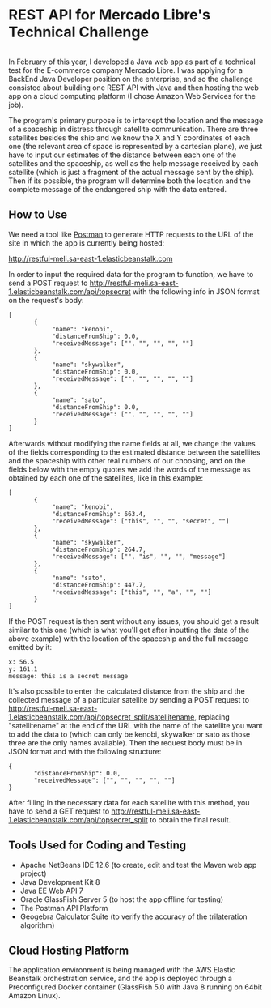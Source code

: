 # REST API for Mercado Libre's Technical Challenge

<p align="center">
  <img src="https://github.com/FedericoMilesi/restful-meli/blob/main/sat.png" alt=""/>
</p>

In February of this year, I developed a Java web app as part of a technical test for the E-commerce company Mercado Libre. I was applying for a BackEnd Java Developer position on the enterprise, and so the challenge consisted about building one REST API with Java and then hosting the web app on a cloud computing platform (I chose Amazon Web Services for the job). 

The program's primary purpose is to intercept the location and the message of a spaceship in distress through satellite communication. There are three satellites besides the ship and we know the X and Y coordinates of each one (the relevant area of space is represented by a cartesian plane), we just have to input our estimates of the distance between each one of the satellites and the spaceship, as well as the help message received by each satellite (which is just a fragment of the actual message sent by the ship). Then if its possible, the program will determine both the location and the complete message of the endangered ship with the data entered.

## How to Use

We need a tool like [Postman](https://www.postman.com/) to generate HTTP requests to the URL of the site in which the app is currently being hosted:

http://restful-meli.sa-east-1.elasticbeanstalk.com

In order to input the required data for the program to function, we have to send a POST request to http://restful-meli.sa-east-1.elasticbeanstalk.com/api/topsecret with the following info in JSON format on the request's body:


```
[
       {
            "name": "kenobi",
            "distanceFromShip": 0.0,
            "receivedMessage": ["", "", "", "", ""]
       },
       {
            "name": "skywalker",
            "distanceFromShip": 0.0,
            "receivedMessage": ["", "", "", "", ""]
       },
       {
            "name": "sato",
            "distanceFromShip": 0.0,
            "receivedMessage": ["", "", "", "", ""]
       }
]
```

Afterwards without modifying the name fields at all, we change the values of the fields corresponding to the estimated distance between the satellites and the spaceship with other real numbers of our choosing, and on the fields below with the empty quotes we add the words of the message as obtained by each one of the satellites, like in this example:

```
[
       {
            "name": "kenobi",
            "distanceFromShip": 663.4,
            "receivedMessage": ["this", "", "", "secret", ""]
       },
       {
            "name": "skywalker",
            "distanceFromShip": 264.7,
            "receivedMessage": ["", "is", "", "", "message"]
       },
       {
            "name": "sato",
            "distanceFromShip": 447.7,
            "receivedMessage": ["this", "", "a", "", ""]
       }
]
```

If the POST request is then sent without any issues, you should get a result similar to this one (which is what you'll get after inputting the data of the above example) with the location of the spaceship and the full message emitted by it:

```
x: 56.5
y: 161.1
message: this is a secret message 
```

It's also possible to enter the calculated distance from the ship and the collected message of a particular satellite by sending a POST request to http://restful-meli.sa-east-1.elasticbeanstalk.com/api/topsecret_split/satellitename, replacing "satellitename" at the end of the URL with the name of the satellite you want to add the data to (which can only be kenobi, skywalker or sato as those three are the only names available). Then the request body must be in JSON format and with the following structure:

```
{
       "distanceFromShip": 0.0,
       "receivedMessage": ["", "", "", "", ""]
}
```

After filling in the necessary data for each satellite with this method, you have to send a GET request to http://restful-meli.sa-east-1.elasticbeanstalk.com/api/topsecret_split to obtain the final result. 

## Tools Used for Coding and Testing

- Apache NetBeans IDE 12.6 (to create, edit and test the Maven web app project)
- Java Development Kit 8
- Java EE Web API 7
- Oracle GlassFish Server 5 (to host the app offline for testing)
- The Postman API Platform
- Geogebra Calculator Suite (to verify the accuracy of the trilateration algorithm)

## Cloud Hosting Platform

The application environment is being managed with the AWS Elastic Beanstalk orchestration service, and the app is deployed through a Preconfigured Docker container (GlassFish 5.0 with Java 8 running on 64bit Amazon Linux).

